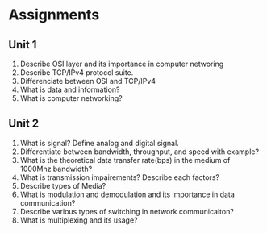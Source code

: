 # Assignments
## Unit 1
1. Describe OSI layer and its importance in computer networing
2. Describe TCP/IPv4 protocol suite.
3. Differenciate between OSI and TCP/IPv4
4. What is data and information?
5. What is computer networking?

## Unit 2
1. What is signal? Define analog and digital signal.
2. Differentiate between bandwidth, throughput, and speed with example?
3. What is the theoretical data transfer rate(bps) in the medium of 1000Mhz bandwidth?
4. What is transmission impairements? Describe each factors?
5. Describe types of Media?
6. What is modulation and demodulation and its importance in data communication?
7. Describe various types of switching in network communicaiton?
8. What is multiplexing and its usage?


